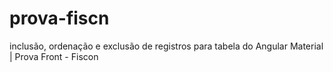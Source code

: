 # prova-fiscn
inclusão, ordenação e exclusão de registros para tabela do Angular Material | Prova Front - Fiscon
